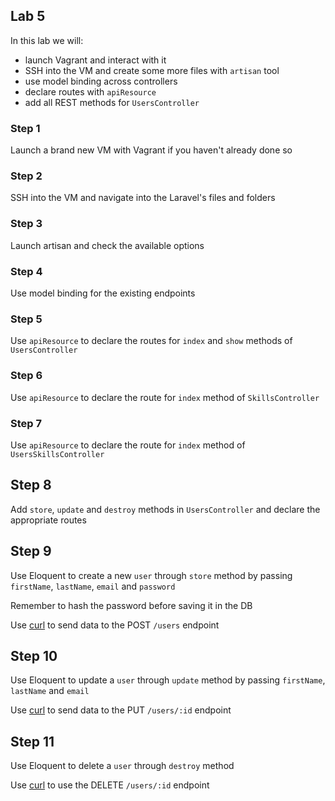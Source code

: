 ## Lab 5

In this lab we will:

- launch Vagrant and interact with it
- SSH into the VM and create some more files with `artisan` tool
- use model binding across controllers
- declare routes with `apiResource`
- add all REST methods for `UsersController`

### Step 1

Launch a brand new VM with Vagrant if you haven't already done so

### Step 2

SSH into the VM and navigate into the Laravel's files and folders

### Step 3

Launch artisan and check the available options

### Step 4

Use model binding for the existing endpoints

### Step 5

Use `apiResource` to declare the routes for `index` and `show` methods of `UsersController`

### Step 6

Use `apiResource` to declare the route for `index` method of `SkillsController`

### Step 7

Use `apiResource` to declare the route for `index` method of `UsersSkillsController`

## Step 8

Add `store`, `update` and `destroy` methods in `UsersController` and declare the appropriate routes

## Step 9

Use Eloquent to create a new `user` through `store` method by passing `firstName`, `lastName`, `email` and `password`

Remember to hash the password before saving it in the DB

Use [curl](https://gist.github.com/subfuzion/08c5d85437d5d4f00e58) to send data to the POST `/users` endpoint

## Step 10

Use Eloquent to update a `user` through `update` method by passing `firstName`, `lastName` and `email`

Use [curl](https://gist.github.com/subfuzion/08c5d85437d5d4f00e58) to send data to the PUT `/users/:id` endpoint

## Step 11

Use Eloquent to delete a `user` through `destroy` method

Use [curl](https://gist.github.com/subfuzion/08c5d85437d5d4f00e58) to use the DELETE `/users/:id` endpoint

